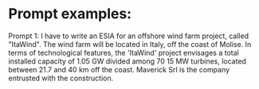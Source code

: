 # Prompt examples:

Prompt 1:
I have to write an ESIA for an offshore wind farm project, called "ItaWind". The wind farm will be located in Italy, off the coast of Molise. In terms of technological features, the 'ItaWind' project envisages a total installed capacity of 1.05 GW divided among 70 15 MW turbines, located between 21.7 and 40 km off the coast. Maverick Srl is the company entrusted with the construction.

